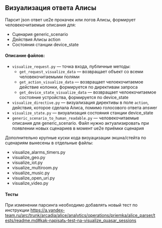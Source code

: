 ## Визуализация ответа Алисы

Парсит json ответ ue2e прокачек или логов Алисы, формирует человекочитаемые описания для:
* Сценария generic_scenario
* Действия Алисы action
* Состояния станции device_state

#### Описание файлов:
* `visualize_request.py` — точка входа, публичные методы:
    * `get_request_visualize_data` — возвращает объект со всеми человекочитаемыми полями
    * `get_action_visualize_data` — возвращает челоекочитаемое действие колонки, формируется по директивам запроса
    * `get_device_state_visualize_data` — возвращает челоекочитаемое состояние устройства, формируется по device_state
* `visualize_directive.py` — визуализация директивы в поле `action`, действия, которое сделала Алиса, помимо голосового ответа answer
* `visualize_state.py` — визуализация состояния станции device_state
* `generic_scenario_to_human_readable.py` — человекочитаемые описания для generic_scenario. Файл нужно актуализировать при появлении новых сценариев в момент ue2e приёмки сценария

Дополнительно крупные куски кода визуацизации экшна/стейта по сценариям вынесены в отдельные файлы:
* visualize_alarms_timers.py
* visualize_geo.py
* visualize_iot.py
* visualize_multiroom.py
* visualize_music.py
* visualize_open_uri.py
* visualize_video.py

#### Тесты
При изменении парсинга необходимо добавлять новый тест по инструкции https://a.yandex-team.ru/arc/trunk/arcadia/alice/analytics/operations/priemka/alice_parser/tests/readme.md#kak-napisatь-test-na-visualize_quasar_sessions
